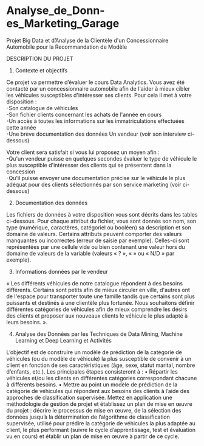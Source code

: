 # Analyse_de_Donn-es_Marketing_Garage
Projet Big Data et d’Analyse de la  Clientèle d'un Concessionnaire  Automobile pour la Recommandation de Modèle 

DESCRIPTION DU PROJET

1. Contexte et objectifs  

Ce projet va permettre d’évaluer le cours Data Analytics.    Vous avez été contacté par un concessionnaire automobile afin de l'aider à mieux cibler les véhicules susceptibles d'intéresser ses clients. Pour cela il met à votre disposition :   
-Son catalogue de véhicules   
-Son fichier clients concernant les achats de l'année en cours   
-Un accès à toutes les informations sur les immatriculations effectuées cette année   
-Une brève documentation des données   Un vendeur (voir son interview ci-dessous)  

Votre client sera satisfait si vous lui proposez un moyen afin :   
-Qu'un vendeur puisse en quelques secondes évaluer le type de véhicule le plus susceptible d'intéresser des clients qui se présentent dans la concession   
-Qu'il puisse envoyer une documentation précise sur le véhicule le plus adéquat pour des clients sélectionnés par son service marketing (voir ci-dessous) 


2. Documentation des données  

Les fichiers de données à votre disposition vous sont décrits dans les tables ci-dessous. Pour chaque attribut du fichier, vous sont donnés son nom, son type (numérique, caractères, catégoriel ou booléen) sa description et son domaine de valeurs.  Certains attributs peuvent comporter des valeurs manquantes ou incorrectes (erreur de saisie par exemple). Celles-ci sont représentées par une cellule vide ou bien contenant une valeur hors du domaine de valeurs de la variable (valeurs « ? », «  » ou « N/D » par exemple). 

3. Informations données par le vendeur  

« Les différents véhicules de notre catalogue répondent à des besoins différents. Certains sont petits afin de mieux circuler en ville, d'autres ont de l'espace pour transporter toute une famille tandis que certains sont plus puissants et destinés à une clientèle plus fortunée. Nous souhaitons définir différentes catégories de véhicules afin de mieux comprendre les désirs des clients et proposer aux nouveaux clients le véhicule le plus adapté à leurs besoins. ».  


4. Analyse des Données par les Techniques de Data Mining, Machine Learning et Deep Learning et Activités 

L’objectif est de construire un modèle de prédiction de la catégorie de véhicules (ou du modèle de véhicule) la plus susceptible de convenir à un client en fonction de ses caractéristiques (âge, sexe, statut marital, nombre d’enfants, etc.). Les principales étapes consisteront à :  • Répartir les véhicules et/ou les clients en différentes catégories correspondant chacune à différents besoins.  • Mettre au point un modèle de prédiction de la catégorie de véhicules qui répondent aux besoins des clients à l’aide des approches de classification supervisée.  Mettez en application une méthodologie de gestion de projet et établissez un plan de mise en œuvre du projet : décrire le processus de mise en œuvre, de la sélection des données jusqu’à la détermination de l’algorithme de classification supervisée, utilisé pour prédire la catégorie de véhicules la plus adaptée au client, le plus performant (suivre le cycle d’apprentissage, test et évaluation vu en cours) et établir un plan de mise en œuvre à partir de ce cycle.  
